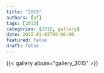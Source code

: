 ```yaml
---
title: "2015"
authors: [af]
tags: [2015]
categories: [2015, gallery]
date: 2015-01-03T00:00:00
featured: false
draft: false
---
```


{{< gallery album="gallery_2015" >}}
